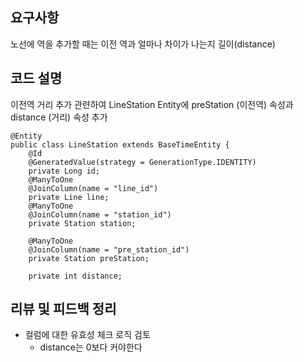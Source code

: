 
## 요구사항
노선에 역을 추가할 때는 이전 역과 얼마나 차이가 나는지 길이(distance)

## 코드 설명
이전역 거리 추가 관련하여
LineStation Entity에 preStation (이전역) 속성과 distance (거리) 속성 추가

```
@Entity
public class LineStation extends BaseTimeEntity {
    @Id
    @GeneratedValue(strategy = GenerationType.IDENTITY)
    private Long id;
    @ManyToOne
    @JoinColumn(name = "line_id")
    private Line line;
    @ManyToOne
    @JoinColumn(name = "station_id")
    private Station station;

    @ManyToOne
    @JoinColumn(name = "pre_station_id")
    private Station preStation;

    private int distance;

```


## 리뷰 및 피드백 정리
- 컬럼에 대한 유효성 체크 로직 검토
  - distance는 0보다 커야한다
